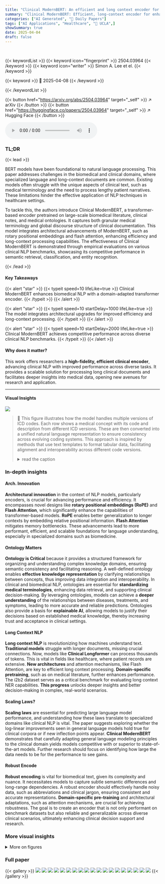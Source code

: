```yaml
---
title: "Clinical ModernBERT: An efficient and long context encoder for biomedical text"
summary: "Clinical ModernBERT: Efficient, long-context encoder for enhanced biomedical text understanding."
categories: ["AI Generated", "🤗 Daily Papers"]
tags: ["AI Applications", "Healthcare", "🏢 UCLA",]
showSummary: true
date: 2025-04-04
draft: false
---
```


<br>

{{< keywordList >}}
{{< keyword icon="fingerprint" >}} 2504.03964 {{< /keyword >}}
{{< keyword icon="writer" >}} Simon A. Lee et el. {{< /keyword >}}
 
{{< keyword >}} 🤗 2025-04-08 {{< /keyword >}}
 
{{< /keywordList >}}

{{< button href="https://arxiv.org/abs/2504.03964" target="_self" >}}
↗ arXiv
{{< /button >}}
{{< button href="https://huggingface.co/papers/2504.03964" target="_self" >}}
↗ Hugging Face
{{< /button >}}



<audio controls>
    <source src="https://ai-paper-reviewer.com/2504.03964/podcast.wav" type="audio/wav">
    Your browser does not support the audio element.
</audio>


### TL;DR


{{< lead >}}

BERT models have been foundational to natural language processing. This paper addresses challenges in the biomedical and clinical domains, where specialized language and long-context documents are common. Existing models often struggle with the unique aspects of clinical text, such as medical terminology and the need to process lengthy patient narratives. These limitations hinder the effective application of NLP techniques in healthcare settings. 



To tackle this, the authors introduce Clinical ModernBERT, a transformer-based encoder pretrained on large-scale biomedical literature, clinical notes, and medical ontologies. It captures both granular medical terminology and global discourse structure of clinical documentation. This model integrates architectural advancements of ModernBERT, such as rotary positional embeddings and flash attention, enhancing efficiency and long-context processing capabilities. The effectiveness of Clinical ModernBERT is demonstrated through empirical evaluations on various clinical NLP benchmarks, showcasing its competitive performance in semantic retrieval, classification, and entity recognition.

{{< /lead >}}


#### Key Takeaways

{{< alert "star" >}}
{{< typeit speed=10 lifeLike=true >}} Clinical ModernBERT enhances biomedical NLP with a domain-adapted transformer encoder. {{< /typeit >}}
{{< /alert >}}

{{< alert "star" >}}
{{< typeit speed=10 startDelay=1000 lifeLike=true >}} The model integrates architectural upgrades for improved efficiency and long-context processing. {{< /typeit >}}
{{< /alert >}}

{{< alert "star" >}}
{{< typeit speed=10 startDelay=2000 lifeLike=true >}} Clinical ModernBERT achieves competitive performance across diverse clinical NLP benchmarks. {{< /typeit >}}
{{< /alert >}}

#### Why does it matter?
This work offers researchers a **high-fidelity, efficient clinical encoder**, advancing clinical NLP with improved performance across diverse tasks. It provides a scalable solution for processing long clinical documents and facilitates deeper insights into medical data, opening new avenues for research and application.

------
#### Visual Insights



![](https://arxiv.org/html/2504.03964/extracted/6337549/icd.png)

> 🔼 This figure illustrates how the model handles multiple versions of ICD codes. Each row shows a medical concept with its code and description from different ICD versions. These are then converted into a unified natural language representation to ensure consistency across evolving coding systems.  This approach is inspired by methods that use text templates to format tabular data, facilitating alignment and interoperability across different code versions.
> <details>
> <summary>read the caption</summary>
> Figure 1: Medical Code Ontologies Construction: An illustration of structured ontology construction across multiple ICD code versions. Each row represents a distinct medical concept identified by its version-specific code and description, which is then converted into a standardized, descriptive natural language representation. This process facilitates alignment and interoperability across evolving coding schemes. This setup is inspired by methods like (Hegselmann et al., 2023; Ono and Lee, 2024) which use text templates to serialize tabular data.
> </details>







### In-depth insights


#### Arch. Innovation
**Architectural innovation** in the context of NLP models, particularly encoders, is crucial for advancing performance and efficiency. It encompasses novel designs like **rotary positional embeddings (RoPE)** and **Flash Attention**, which significantly enhance the capabilities of transformer-based models.  **RoPE** enables better generalization to longer contexts by embedding relative positional information. **Flash Attention** mitigates memory bottlenecks. These advancements lead to more performant, efficient, and scalable foundations for language understanding, especially in specialized domains such as biomedicine.

#### Ontology Matters
**Ontology is Critical** because it provides a structured framework for organizing and understanding complex knowledge domains, ensuring semantic consistency and facilitating reasoning.  A well-defined ontology enables **effective knowledge representation** by clarifying relationships between concepts, thus improving data integration and interoperability. In clinical and biomedical NLP, ontologies are essential for **standardizing medical terminologies**, enhancing data retrieval, and supporting clinical decision-making. By leveraging ontologies, models can achieve a **deeper understanding** of the relationships between diseases, treatments, and symptoms, leading to more accurate and reliable predictions. Ontologies also provide a basis for **explainable AI**, allowing models to justify their decisions based on established medical knowledge, thereby increasing trust and acceptance in clinical settings.

#### Long Context NLP
**Long context NLP** is revolutionizing how machines understand text. **Traditional models** struggle with longer documents, missing crucial connections. Now, models like **Clinical Longformer** can process thousands of tokens. This is vital in fields like healthcare, where patient records are extensive. **New architectures** and attention mechanisms, like Flash Attention, are key to efficient long context processing. **Domain-specific pretraining**, such as on medical literature, further enhances performance. The i2b2 dataset serves as a critical benchmark for evaluating long context NER capabilities. **This progress** unlocks deeper insights and better decision-making in complex, real-world scenarios.

#### Scaling Laws?
**Scaling laws** are essential for predicting large language model performance, and understanding how these laws translate to specialized domains like clinical NLP is vital. The paper suggests exploring whether the log-linear improvements seen in general language models hold true for clinical corpora or if new inflection points appear. **Clinical ModernBERT** demonstrates that carefully adapting general language modeling principles to the clinical domain yields models competitive with or superior to state-of-the-art models. Further research should focus on identifying how large the data needs to be for the performance to see gains.

#### Robust Encode
**Robust encoding** is vital for biomedical text, given its complexity and nuance. It necessitates models to capture subtle semantic differences and long-range dependencies. A robust encoder should effectively handle noisy data, such as abbreviations and clinical jargon, ensuring consistent and accurate representations. **Domain-specific pre-training** and architectural adaptations, such as attention mechanisms, are crucial for achieving robustness. The goal is to create an encoder that is not only performant on benchmark datasets but also reliable and generalizable across diverse clinical scenarios, ultimately enhancing clinical decision support and research.


### More visual insights

<details>
<summary>More on figures
</summary>


![](https://arxiv.org/html/2504.03964/extracted/6337549/final-tsne-side-by-side2.png)

> 🔼 This figure compares the t-distributed Stochastic Neighbor Embedding (t-SNE) visualizations of ICD-9 diagnosis code embeddings generated by two different models: ModernBERT and Clinical ModernBERT.  The visualizations project the high-dimensional embeddings into a 2D space, allowing for visual inspection of the semantic relationships between codes.  Each point represents an ICD-9 code, and the color of the point corresponds to its high-level ICD-9 category.  The visualization shows that Clinical ModernBERT, which was pre-trained on a dataset that included both free text and structured medical ontologies (including ICD-9 codes and their descriptions), produces a more distinct and organized clustering of ICD-9 codes according to their high-level categories. This improved clustering demonstrates that the inclusion of structured medical ontologies during pre-training helps the model learn more meaningful semantic relationships between the codes. In contrast, the ModernBERT model, which lacks this additional pretraining data, shows less distinct clusters.
> <details>
> <summary>read the caption</summary>
> Figure 2: ICD-9 tSNE Latent Space Visualization: A tSNE visualization of the ICD 9 Diagnoses codes using modernBERT versus Clinical ModernBERT. This visualization provides the added use of adding the medical code ontologies as a pre-training source to encode coded language seen frequently in clinical practice.
> </details>



![](https://arxiv.org/html/2504.03964/extracted/6337549/time.png)

> 🔼 This figure compares the processing time of three different BERT models: Distil-BERT, BioClinicalBERT, and Clinical ModernBERT.  The x-axis represents the number of data points (from 10,000 to 100,000), and the y-axis shows the processing time in seconds.  The graph clearly shows that Clinical ModernBERT is the most efficient, consistently having the lowest processing time. BioClinicalBERT is the least efficient, taking significantly longer than the other two models. This demonstrates that Clinical ModernBERT is a superior choice for applications with limited computational resources.
> <details>
> <summary>read the caption</summary>
> Figure 3: Comparative Performance Analysis of BERT Models: This figure demonstrates the processing time requirements across three BERT variants (Distil-BERT, BioClinicalBERT, and Clinical ModernBERT) as data volume increases from 10,000 to 100,000 points. BioClinicalBERT consistently shows the highest computational demand, requiring approximately 1.4x the processing time of Distil-BERT and 1.6x that of Clinical ModernBERT at maximum load. Clinical ModernBERT demonstrates superior efficiency, maintaining the lowest processing times across all data volumes, making it optimal for resource-constrained environments.
> </details>



</details>






### Full paper

{{< gallery >}}
<img src="https://ai-paper-reviewer.com/2504.03964/1.png" class="grid-w50 md:grid-w33 xl:grid-w25" />
<img src="https://ai-paper-reviewer.com/2504.03964/2.png" class="grid-w50 md:grid-w33 xl:grid-w25" />
<img src="https://ai-paper-reviewer.com/2504.03964/3.png" class="grid-w50 md:grid-w33 xl:grid-w25" />
<img src="https://ai-paper-reviewer.com/2504.03964/4.png" class="grid-w50 md:grid-w33 xl:grid-w25" />
<img src="https://ai-paper-reviewer.com/2504.03964/5.png" class="grid-w50 md:grid-w33 xl:grid-w25" />
<img src="https://ai-paper-reviewer.com/2504.03964/6.png" class="grid-w50 md:grid-w33 xl:grid-w25" />
<img src="https://ai-paper-reviewer.com/2504.03964/7.png" class="grid-w50 md:grid-w33 xl:grid-w25" />
<img src="https://ai-paper-reviewer.com/2504.03964/8.png" class="grid-w50 md:grid-w33 xl:grid-w25" />
<img src="https://ai-paper-reviewer.com/2504.03964/9.png" class="grid-w50 md:grid-w33 xl:grid-w25" />
<img src="https://ai-paper-reviewer.com/2504.03964/10.png" class="grid-w50 md:grid-w33 xl:grid-w25" />
<img src="https://ai-paper-reviewer.com/2504.03964/11.png" class="grid-w50 md:grid-w33 xl:grid-w25" />
<img src="https://ai-paper-reviewer.com/2504.03964/12.png" class="grid-w50 md:grid-w33 xl:grid-w25" />
<img src="https://ai-paper-reviewer.com/2504.03964/13.png" class="grid-w50 md:grid-w33 xl:grid-w25" />
<img src="https://ai-paper-reviewer.com/2504.03964/14.png" class="grid-w50 md:grid-w33 xl:grid-w25" />
<img src="https://ai-paper-reviewer.com/2504.03964/15.png" class="grid-w50 md:grid-w33 xl:grid-w25" />
<img src="https://ai-paper-reviewer.com/2504.03964/16.png" class="grid-w50 md:grid-w33 xl:grid-w25" />
<img src="https://ai-paper-reviewer.com/2504.03964/17.png" class="grid-w50 md:grid-w33 xl:grid-w25" />
<img src="https://ai-paper-reviewer.com/2504.03964/18.png" class="grid-w50 md:grid-w33 xl:grid-w25" />
<img src="https://ai-paper-reviewer.com/2504.03964/19.png" class="grid-w50 md:grid-w33 xl:grid-w25" />
{{< /gallery >}}